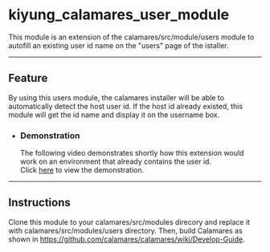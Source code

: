 # kiyung_calamares_user_module
This module is an extension of the calamares/src/module/users module to autofill an existing user id name on the "users" page of the istaller.
* * *
## Feature
By using this users module, the calamares installer will be able to automatically detect the host user id. If the host id already existed, this module will get the id name and display it on the username box.

* ### Demonstration
    The following video demonstrates shortly how this extension would work on an environment that already contains the user id.    
    Click [here](https://www.youtube.com/watch?v=Ye19DK44Wdc) to view the demonstration.
    
* * *
## Instructions
Clone this module to your calamares/src/modules direcory and replace it with calamares/src/modules/users directory. Then, build Calamares as shown in <https://github.com/calamares/calamares/wiki/Develop-Guide>. 
